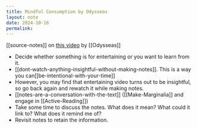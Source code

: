 ```yaml
---
title: Mindful Consumption by Odysseas
layout: note
date: 2024-10-16
permalink:
---
```


[[source-notes]] on [this video](https://youtu.be/s3k_MeqZyk0?si=1rgpm12sCF--piL7) by [[Odysseas]]

- Decide whether something is for entertaining or you want to learn from it.
- [[dont-watch-anything-insightful-without-making-notes]]. This is a way you can[[be-intentional-with-your-time]] 
- However, you may find that entertaining video turns out to be insightful, so go back again and rewatch it while making notes.  
- [[notes-are-a-conversation-with-the-text]] ([[Make-Marginalia]] and engage in [[Active-Reading]])
- Take some time to discuss the notes. What does it mean? What could it link to? What does it remind me of?
- Revisit notes to retain the information.

